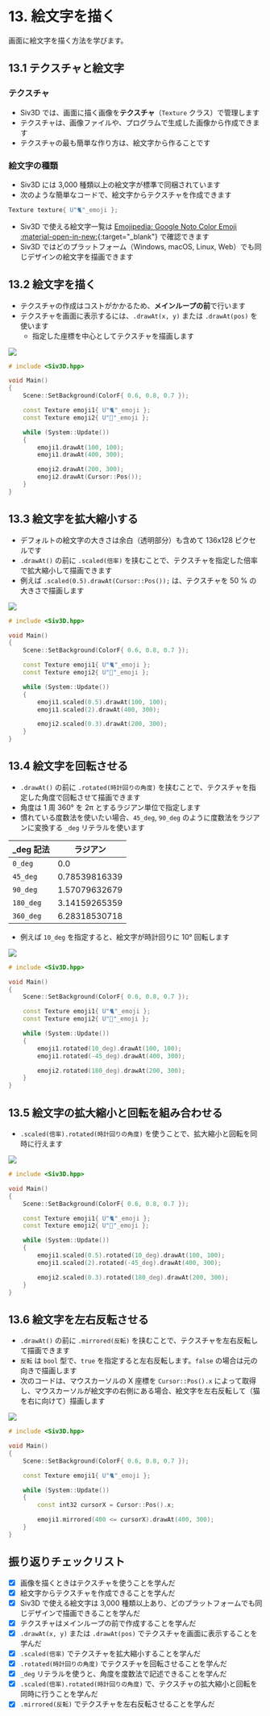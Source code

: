 # 13. 絵文字を描く
画面に絵文字を描く方法を学びます。

## 13.1 テクスチャと絵文字

### テクスチャ
- Siv3D では、画面に描く画像を**テクスチャ**（`Texture` クラス）で管理します
- テクスチャは、画像ファイルや、プログラムで生成した画像から作成できます
- テクスチャの最も簡単な作り方は、絵文字から作ることです

### 絵文字の種類
- Siv3D には 3,000 種類以上の絵文字が標準で同梱されています
- 次のような簡単なコードで、絵文字からテクスチャを作成できます

```cpp
Texture texture{ U"🐈"_emoji };
```

- Siv3D で使える絵文字一覧は [Emojipedia: Google Noto Color Emoji :material-open-in-new:](https://emojipedia.org/ja/google){:target="_blank"} で確認できます
- Siv3D ではどのプラットフォーム（Windows, macOS, Linux, Web）でも同じデザインの絵文字を描画できます


## 13.2 絵文字を描く
- テクスチャの作成はコストがかかるため、**メインループの前**で行います
- テクスチャを画面に表示するには、`.drawAt(x, y)` または `.drawAt(pos)` を使います
    - 指定した座標を中心としてテクスチャを描画します

![](https://raw.githubusercontent.com/Siv3D/siv3d.site.resource/main/2025/tutorial/emoji/2.png)

```cpp
# include <Siv3D.hpp>

void Main()
{
	Scene::SetBackground(ColorF{ 0.6, 0.8, 0.7 });

	const Texture emoji1{ U"🐈"_emoji };
	const Texture emoji2{ U"🍎"_emoji };

	while (System::Update())
	{
		emoji1.drawAt(100, 100);
		emoji1.drawAt(400, 300);

		emoji2.drawAt(200, 300);        
		emoji2.drawAt(Cursor::Pos());
	}
}
```


## 13.3 絵文字を拡大縮小する
- デフォルトの絵文字の大きさは余白（透明部分）も含めて 136x128 ピクセルです
- `.drawAt()` の前に `.scaled(倍率)` を挟むことで、テクスチャを指定した倍率で拡大縮小して描画できます
- 例えば `.scaled(0.5).drawAt(Cursor::Pos());` は、テクスチャを 50 % の大きさで描画します

![](https://raw.githubusercontent.com/Siv3D/siv3d.site.resource/main/2025/tutorial/emoji/3.png)

```cpp
# include <Siv3D.hpp>

void Main()
{
	Scene::SetBackground(ColorF{ 0.6, 0.8, 0.7 });

	const Texture emoji1{ U"🐈"_emoji };
	const Texture emoji2{ U"🍎"_emoji };

	while (System::Update())
	{
		emoji1.scaled(0.5).drawAt(100, 100);
		emoji1.scaled(2).drawAt(400, 300);

		emoji2.scaled(0.3).drawAt(200, 300);
	}
}
```


## 13.4 絵文字を回転させる
- `.drawAt()` の前に `.rotated(時計回りの角度)` を挟むことで、テクスチャを指定した角度で回転させて描画できます
- 角度は 1 周 360° を 2π とするラジアン単位で指定します
- 慣れている度数法を使いたい場合、`45_deg`, `90_deg` のように度数法をラジアンに変換する `_deg` リテラルを使います

| _deg 記法 | ラジアン |
| --- | --- |
| `0_deg` | 0.0 |
| `45_deg` | 0.78539816339 |
| `90_deg` | 1.57079632679 |
| `180_deg` | 3.14159265359 |
| `360_deg` | 6.28318530718 |

- 例えば `10_deg` を指定すると、絵文字が時計回りに 10° 回転します

![](https://raw.githubusercontent.com/Siv3D/siv3d.site.resource/main/2025/tutorial/emoji/4.png)

```cpp
# include <Siv3D.hpp>

void Main()
{
	Scene::SetBackground(ColorF{ 0.6, 0.8, 0.7 });

	const Texture emoji1{ U"🐈"_emoji };
	const Texture emoji2{ U"🍎"_emoji };

	while (System::Update())
	{
		emoji1.rotated(10_deg).drawAt(100, 100);
		emoji1.rotated(-45_deg).drawAt(400, 300);

		emoji2.rotated(180_deg).drawAt(200, 300);
	}
}
```


## 13.5 絵文字の拡大縮小と回転を組み合わせる
- `.scaled(倍率).rotated(時計回りの角度)` を使うことで、拡大縮小と回転を同時に行えます

![](https://raw.githubusercontent.com/Siv3D/siv3d.site.resource/main/2025/tutorial/emoji/5.png)

```cpp
# include <Siv3D.hpp>

void Main()
{
	Scene::SetBackground(ColorF{ 0.6, 0.8, 0.7 });

	const Texture emoji1{ U"🐈"_emoji };
	const Texture emoji2{ U"🍎"_emoji };

	while (System::Update())
	{
		emoji1.scaled(0.5).rotated(10_deg).drawAt(100, 100);
		emoji1.scaled(2).rotated(-45_deg).drawAt(400, 300);

		emoji2.scaled(0.3).rotated(180_deg).drawAt(200, 300);
	}
}
```


## 13.6 絵文字を左右反転させる
- `.drawAt()` の前に `.mirrored(反転)` を挟むことで、テクスチャを左右反転して描画できます
- `反転` は `bool` 型で、`true` を指定すると左右反転します。`false` の場合は元の向きで描画します
- 次のコードは、マウスカーソルの X 座標を `Cursor::Pos().x` によって取得し、マウスカーソルが絵文字の右側にある場合、絵文字を左右反転して（猫を右に向けて）描画します

![](https://raw.githubusercontent.com/Siv3D/siv3d.site.resource/main/2025/tutorial/emoji/6.png)

```cpp title="マウスカーソルの X 座標に応じて絵文字を左右反転させる"
# include <Siv3D.hpp>

void Main()
{
	Scene::SetBackground(ColorF{ 0.6, 0.8, 0.7 });

	const Texture emoji1{ U"🐈"_emoji };

	while (System::Update())
	{
		const int32 cursorX = Cursor::Pos().x;

		emoji1.mirrored(400 <= cursorX).drawAt(400, 300);
	}
}
```


## 振り返りチェックリスト
- [x] 画像を描くときはテクスチャを使うことを学んだ
- [x] 絵文字からテクスチャを作成できることを学んだ
- [x] Siv3D で使える絵文字は 3,000 種類以上あり、どのプラットフォームでも同じデザインで描画できることを学んだ
- [x] テクスチャはメインループの前で作成することを学んだ
- [x] `.drawAt(x, y)` または `.drawAt(pos)` でテクスチャを画面に表示することを学んだ
- [x] `.scaled(倍率)` でテクスチャを拡大縮小することを学んだ
- [x] `.rotated(時計回りの角度)` でテクスチャを回転させることを学んだ
- [x] `_deg` リテラルを使うと、角度を度数法で記述できることを学んだ
- [x] `.scaled(倍率).rotated(時計回りの角度)` で、テクスチャの拡大縮小と回転を同時に行うことを学んだ
- [x] `.mirrored(反転)` でテクスチャを左右反転させることを学んだ
